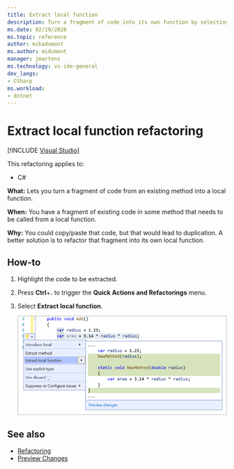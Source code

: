 ```yaml
---
title: Extract local function
description: Turn a fragment of code into its own function by selecting the code and typing Ctrl+R, Ctrl+M.
ms.date: 02/19/2020
ms.topic: reference
author: mikadumont
ms.author: midumont
manager: jmartens
ms.technology: vs-ide-general
dev_langs:
- CSharp
ms.workload:
- dotnet
---
```

# Extract local function refactoring

 [!INCLUDE [Visual Studio](~/includes/applies-to-version/vs-not-mac.md)]

This refactoring applies to:

- C#

**What:** Lets you turn a fragment of code from an existing method into a local function.

**When:** You have a fragment of existing code in some method that needs to be called from a local function.

**Why:** You could copy/paste that code, but that would lead to duplication. A better solution is to refactor that fragment into its own local function.

## How-to

1. Highlight the code to be extracted.

2. Press **Ctrl**+**.** to trigger the **Quick Actions and Refactorings** menu. 

3. Select **Extract local function**.

    ![Screenshot of the Visual Studio code window with a line highlighted. The Quick Actions and Refactorings menu is open and Extract local function is selected.](media/extract-local-function.png)

## See also

- [Refactoring](../refactoring-in-visual-studio.md)
- [Preview Changes](../../ide/preview-changes.md)
